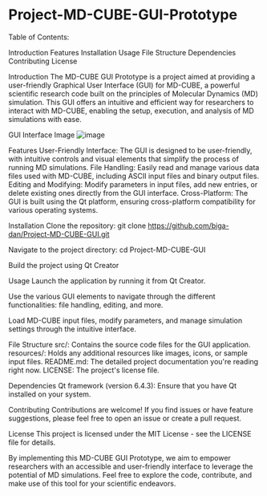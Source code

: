 # Project-MD-CUBE-GUI-Prototype

Table of Contents:

Introduction
Features
Installation
Usage
File Structure
Dependencies
Contributing
License

Introduction
The MD-CUBE GUI Prototype is a project aimed at providing a user-friendly Graphical User Interface (GUI) for MD-CUBE, a powerful scientific research code built on the principles of Molecular Dynamics (MD) simulation. This GUI offers an intuitive and efficient way for researchers to interact with MD-CUBE, enabling the setup, execution, and analysis of MD simulations with ease.

GUI Interface Image
![image](https://github.com/biga-dan/Project-MD-CUBE-GUI/assets/95633147/c097293f-db45-4a78-840b-b01d778eca08)

Features
User-Friendly Interface: The GUI is designed to be user-friendly, with intuitive controls and visual elements that simplify the process of running MD simulations.
File Handling: Easily read and manage various data files used with MD-CUBE, including ASCII input files and binary output files.
Editing and Modifying: Modify parameters in input files, add new entries, or delete existing ones directly from the GUI interface.
Cross-Platform: The GUI is built using the Qt platform, ensuring cross-platform compatibility for various operating systems.

Installation
Clone the repository:
git clone https://github.com/biga-dan/Project-MD-CUBE-GUI.git

Navigate to the project directory:
cd Project-MD-CUBE-GUI

Build the project using Qt Creator

Usage
Launch the application by running it from Qt Creator.

Use the various GUI elements to navigate through the different functionalities: file handling, editing, and more.

Load MD-CUBE input files, modify parameters, and manage simulation settings through the intuitive interface.

File Structure
src/: Contains the source code files for the GUI application.
resources/: Holds any additional resources like images, icons, or sample input files.
README.md: The detailed project documentation you're reading right now.
LICENSE: The project's license file.

Dependencies
Qt framework (version 6.4.3): Ensure that you have Qt installed on your system.

Contributing
Contributions are welcome! If you find issues or have feature suggestions, please feel free to open an issue or create a pull request.

License
This project is licensed under the MIT License - see the LICENSE file for details.

By implementing this MD-CUBE GUI Prototype, we aim to empower researchers with an accessible and user-friendly interface to leverage the potential of MD simulations. Feel free to explore the code, contribute, and make use of this tool for your scientific endeavors.
